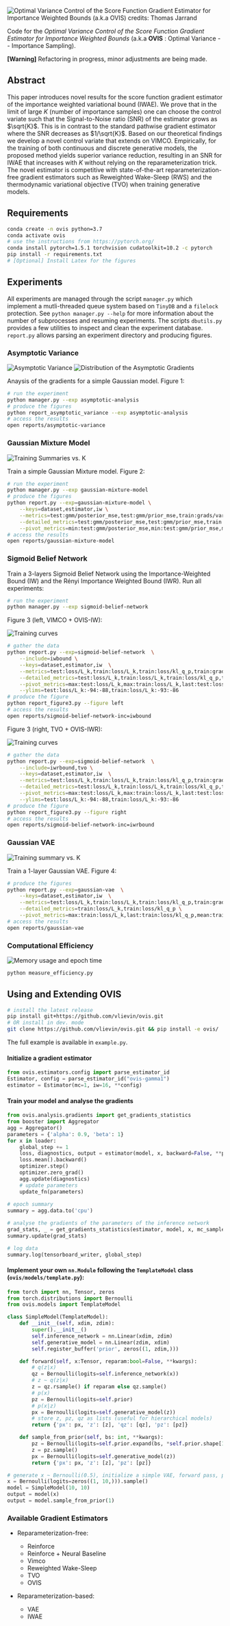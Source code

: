 ![Optimal Variance Control of the Score Function Gradient Estimator for Importance Weighted Bounds (a.k.a **OVIS**) credits: Thomas Jarrand](.assets/ovis-banner.png)

Code for the *Optimal Variance Control of the Score Function Gradient Estimator for Importance Weighted Bounds* (a.k.a **OVIS** : Optimal Variance -- Importance Sampling).

**[Warning]** Refactoring in progress, minor adjustments are being made.

## Abstract 

This paper introduces novel results for the score function gradient estimator of the importance weighted variational bound (IWAE). We prove that in the limit of large $K$ (number of importance samples) one can choose the control variate such that the Signal-to-Noise ratio (SNR) of the estimator grows as $\sqrt{K}$. This is in contrast to the standard pathwise gradient estimator where the SNR decreases as $1/\sqrt{K}$. Based on our theoretical findings we develop a novel control variate that extends on VIMCO. Empirically, for the training of both continuous and discrete generative models, the proposed method yields superior variance reduction, resulting in an SNR for IWAE that increases with $K$ without relying on the reparameterization trick. The novel estimator is competitive with state-of-the-art reparameterization-free gradient estimators such as Reweighted Wake-Sleep (RWS) and the thermodynamic variational objective (TVO) when training generative models.

## Requirements

```bash
conda create -n ovis python=3.7
conda activate ovis
# use the instructions from https://pytorch.org/
conda install pytorch=1.5.1 torchvision cudatoolkit=10.2 -c pytorch 
pip install -r requirements.txt
# [Optional] Install Latex for the figures
```

## Experiments

All experiments are managed through the script `manager.py` which implement a mutli-threaded queue system based on
`TinyDB` and a `filelock` protection. See `python manager.py --help` for more information about the number of 
subprocesses and resuming experiments. The scripts `dbutils.py` provides a few utilities to inspect and clean 
the experiment database.  `report.py` allows parsing an experiment directory and producing figures.

### Asymptotic Variance

![Asymptotic Variance](.assets/asymptotic-gradients.png)
![Distribution of the Asymptotic Gradients](.assets/asymptotic-gradients-dist.png)

Anaysis of the gradients for a simple Gaussian model. Figure 1:

```bash
# run the experiment
python manager.py --exp asymptotic-analysis
# produce the figures
python report_asymptotic_variance --exp asymptotic-analysis
# access the results
open reports/asymptotic-variance
```

### Gaussian Mixture Model

![Training Summaries vs. K](.assets/gmm.png)

Train a simple Gaussian Mixture model. Figure 2:

```bash
# run the experiment
python manager.py --exp gaussian-mixture-model
# produce the figures
python report.py --exp=gaussian-mixture-model \
    --keys=dataset,estimator,iw \
    --metrics=test:gmm/posterior_mse,test:gmm/prior_mse,train:grads/variance,train:grads/snr \
    --detailed_metrics=test:gmm/posterior_mse,test:gmm/prior_mse,train:loss/ess,train:grads/variance,train:grads/snr \
    --pivot_metrics=min:test:gmm/posterior_mse,min:test:gmm/prior_mse,mean:train:grads/snr 
# access the results
open reports/gaussian-mixture-model
```

### Sigmoid Belief Network

Train a 3-layers Sigmoid Belief Network using the Importance-Weighted Bound (IW) and the Rényi Importance Weighted Bound (IWR).
Run all experiments:

```bash
# run the experiment
python manager.py --exp sigmoid-belief-network
```

Figure 3 (left, VIMCO + OVIS-IW):

![Training curves](.assets/figure3_left.png) 

```bash
# gather the data
python report.py --exp=sigmoid-belief-network  \
    --include=iwbound \
    --keys=dataset,estimator,iw  \
    --metrics=test:loss/L_k,train:loss/L_k,train:loss/kl_q_p,train:grads/snr \
    --detailed_metrics=test:loss/L_k,train:loss/L_k,train:loss/kl_q_p,train:loss/kl,train:loss/ess,train:active_units/au,train:grads/snr \
    --pivot_metrics=max:test:loss/L_k,max:train:loss/L_k,last:test:loss/kl_q_p,last:train:loss/ess \
    --ylims=test:loss/L_k:-94:-88,train:loss/L_k:-93:-86
# produce the figure
python report_figure3.py --figure left
# access the results
open reports/sigmoid-belief-network-inc=iwbound
```

Figure 3 (right, TVO + OVIS-IWR):

![Training curves](.assets/figure3_right.png)

```bash
# gather the data
python report.py --exp=sigmoid-belief-network  \
    --include=iwrbound,tvo \
    --keys=dataset,estimator,iw  \
    --metrics=test:loss/L_k,train:loss/L_k,train:loss/kl_q_p,train:grads/snr \
    --detailed_metrics=test:loss/L_k,train:loss/L_k,train:loss/kl_q_p,train:loss/kl,train:loss/ess,train:active_units/au,train:grads/snr \
    --pivot_metrics=max:test:loss/L_k,max:train:loss/L_k,last:test:loss/kl_q_p,last:train:loss/ess \
    --ylims=test:loss/L_k:-94:-88,train:loss/L_k:-93:-86
# produce the figure
python report_figure3.py --figure right
# access the results
open reports/sigmoid-belief-network-inc=iwrbound
```

### Gaussian VAE

![Training summary vs. K](.assets/gaussian-vae.png)

Train a 1-layer Gaussian VAE. Figure 4:

```bash
# produce the figures
python report.py --exp=gaussian-vae  \
    --keys=dataset,estimator,iw  \
    --metrics=test:loss/L_k,train:loss/L_k,train:loss/kl_q_p,train:grads/snr \
    --detailed_metrics=train:loss/L_k,train:loss/kl_q_p \
    --pivot_metrics=max:train:loss/L_k,last:train:loss/kl_q_p,mean:train:loss/ess
# access the results
open reports/gaussian-vae
```

### Computational Efficiency

![Memory usage and epoch time](.assets/efficiency.png)

```bash
python measure_efficiency.py
```

## Using and Extending OVIS

```bash
# install the latest release
pip install git+https://github.com/vlievin/ovis.git
# OR install in dev. mode
git clone https://github.com/vlievin/ovis.git && pip install -e ovis/
```

The full example is available in `example.py`. 

#### Initialize a gradient estimator

```python
from ovis.estimators.config import parse_estimator_id
Estimator, config = parse_estimator_id("ovis-gamma1")
estimator = Estimator(mc=1, iw=16, **config)
```

#### Train your model and analyse the gradients

```python
from ovis.analysis.gradients import get_gradients_statistics
from booster import Aggregator
agg = Aggregator()
parameters = {'alpha': 0.9, 'beta': 1}
for x in loader:
    global_step += 1
    loss, diagnostics, output = estimator(model, x, backward=False, **parameters)
    loss.mean().backward()
    optimizer.step()
    optimizer.zero_grad()
    agg.update(diagnostics)
    # update parameters
    update_fn(parameters)
    
# epoch summary
summary = agg.data.to('cpu')

# analyse the gradients of the parameters of the inference network
grad_stats, _ = get_gradients_statistics(estimator, model, x, mc_samples=10, key_filter='inference_network')
summary.update(grad_stats)

# log data
summary.log(tensorboard_writer, global_step)
```

#### Implement your own `nn.Module` following the `TemplateModel` class (`ovis/models/template.py`):

```python
from torch import nn, Tensor, zeros
from torch.distributions import Bernoulli
from ovis.models import TemplateModel

class SimpleModel(TemplateModel):
    def __init__(self, xdim, zdim):
        super().__init__()
        self.inference_network = nn.Linear(xdim, zdim)
        self.generative_model = nn.Linear(zdim, xdim)
        self.register_buffer('prior', zeros((1, zdim,)))

    def forward(self, x:Tensor, reparam:bool=False, **kwargs):
        # q(z|x)
        qz = Bernoulli(logits=self.inference_network(x))
        # z ~ q(z|x)
        z = qz.rsample() if reparam else qz.sample()
        # p(x)
        pz = Bernoulli(logits=self.prior)
        # p(x|z)
        px = Bernoulli(logits=self.generative_model(z))
        # store z, pz, qz as lists (useful for hierarchical models)
        return {'px': px, 'z': [z], 'qz': [qz], 'pz': [pz]}

    def sample_from_prior(self, bs: int, **kwargs):
        pz = Bernoulli(logits=self.prior.expand(bs, *self.prior.shape[1:]))
        z = pz.sample()
        px = Bernoulli(logits=self.generative_model(z))
        return {'px': px, 'z': [z], 'pz': [pz]}

# generate x ~ Bernoulli(0.5), initialize a simple VAE, forward pass, prior sampling
x = Bernoulli(logits=zeros((1, 10,))).sample()
model = SimpleModel(10, 10)
output = model(x)
output = model.sample_from_prior(1)
```

### Available Gradient Estimators

* Reparameterization-free:
    * Reinforce
    * Reinforce + Neural Baseline
    * Vimco
    * Reweighted Wake-Sleep
    * TVO
    * OVIS

* Reparameterization-based:
    * VAE
    * IWAE